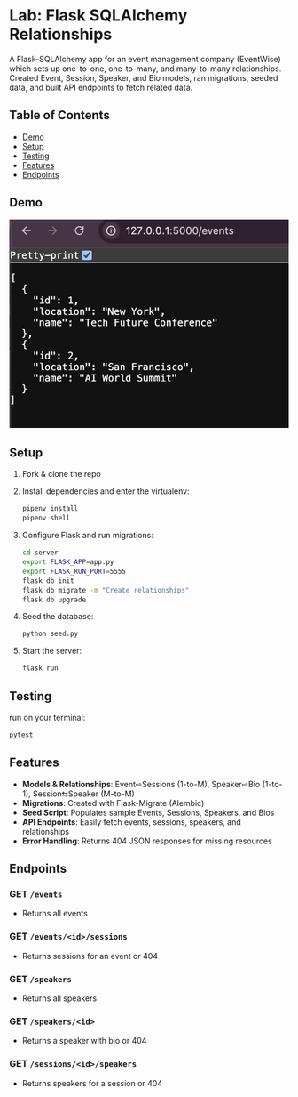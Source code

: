 # Lab: Flask SQLAlchemy Relationships

A Flask-SQLAlchemy app for an event management company (EventWise) which sets up one-to-one, one-to-many, and many-to-many relationships. Created Event, Session, Speaker, and Bio models, ran migrations, seeded data, and built API endpoints to fetch related data.

## Table of Contents

- [Demo](#demo)
- [Setup](#setup)
- [Testing](#testing)
- [Features](#features)
- [Endpoints](#endpoints)

## Demo

![Demo](demo.png)

## Setup

1. Fork & clone the repo

2. Install dependencies and enter the virtualenv:
   ```bash
   pipenv install
   pipenv shell
   ```
3. Configure Flask and run migrations:
   ```bash
   cd server
   export FLASK_APP=app.py
   export FLASK_RUN_PORT=5555
   flask db init   
   flask db migrate -m "Create relationships"
   flask db upgrade
   ```
4. Seed the database:
   ```bash
   python seed.py
   ```
5. Start the server:
   ```bash
   flask run
   ```

## Testing

run on your terminal:

```bash
pytest
```

## Features

- **Models & Relationships**: Event⇨Sessions (1-to-M), Speaker⇨Bio (1-to-1), Session⇆Speaker (M-to-M)
- **Migrations**: Created with Flask-Migrate (Alembic)
- **Seed Script**: Populates sample Events, Sessions, Speakers, and Bios
- **API Endpoints**: Easily fetch events, sessions, speakers, and relationships
- **Error Handling**: Returns 404 JSON responses for missing resources

## Endpoints

### GET `/events`

- Returns all events

### GET `/events/<id>/sessions`

- Returns sessions for an event or 404

### GET `/speakers`

- Returns all speakers

### GET `/speakers/<id>`

- Returns a speaker with bio or 404


### GET `/sessions/<id>/speakers`

- Returns speakers for a session or 404
